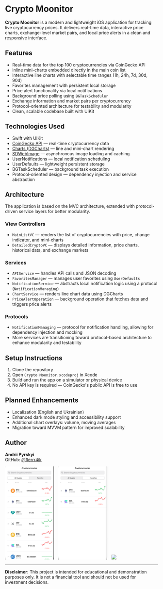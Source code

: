 
# Crypto Moonitor

**Crypto Moonitor** is a modern and lightweight iOS application for tracking live cryptocurrency prices. It delivers real-time data, interactive price charts, exchange-level market pairs, and local price alerts in a clean and responsive interface.

## Features

- Real-time data for the top 100 cryptocurrencies via CoinGecko API  
- Inline mini-charts embedded directly in the main coin list  
- Interactive line charts with selectable time ranges (1h, 24h, 7d, 30d, 90d)  
- Favorites management with persistent local storage  
- Price alert functionality via local notifications  
- Background price polling using `BGTaskScheduler`  
- Exchange information and market pairs per cryptocurrency  
- Protocol-oriented architecture for testability and modularity  
- Clean, scalable codebase built with UIKit  

## Technologies Used

- Swift with UIKit  
- [CoinGecko API](https://www.coingecko.com/) — real-time cryptocurrency data  
- [Charts (DGCharts)](https://github.com/danielgindi/Charts) — line and mini-chart rendering  
- [SDWebImage](https://github.com/SDWebImage/SDWebImage) — asynchronous image loading and caching  
- UserNotifications — local notification scheduling  
- UserDefaults — lightweight persistent storage  
- BGTaskScheduler — background task execution  
- Protocol-oriented design — dependency injection and service abstraction  

## Architecture

The application is based on the MVC architecture, extended with protocol-driven service layers for better modularity.

### View Controllers

- `MainListVC` — renders the list of cryptocurrencies with price, change indicator, and mini-charts  
- `DetailedCryptoVC` — displays detailed information, price charts, historical data, and exchange markets  

### Services

- `APIService` — handles API calls and JSON decoding  
- `FavoritesManager` — manages user favorites using `UserDefaults`  
- `NotificationService` — abstracts local notification logic using a protocol (`NotificationManaging`)  
- `ChartService` — renders line chart data using DGCharts  
- `PriceAlertOperation` — background operation that fetches data and triggers price alerts  

### Protocols

- `NotificationManaging` — protocol for notification handling, allowing for dependency injection and mocking  
- More services are transitioning toward protocol-based architecture to enhance modularity and testability  

## Setup Instructions

1. Clone the repository  
2. Open `Crypto Moonitor.xcodeproj` in Xcode  
3. Build and run the app on a simulator or physical device  
4. No API key is required — CoinGecko's public API is free to use  

## Planned Enhancements

- Localization (English and Ukrainian)  
- Enhanced dark mode styling and accessibility support  
- Additional chart overlays: volume, moving averages  
- Migration toward MVVM pattern for improved scalability  

## Author

**Andrii Pyrskyi**  
GitHub: [@flerrr4ik](https://github.com/flerrr4ik)


<p>
  <img src="docs/main.png" width="32%" style="margin-right: 2%;" />
  <img src="docs/favorite.png" width="32%" style="margin-right: 2%;" />
  <img src="docs/datail.png" width="32%" />
</p>


---

**Disclaimer:** This project is intended for educational and demonstration purposes only. It is not a financial tool and should not be used for investment decisions.
